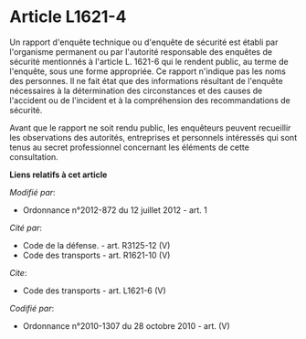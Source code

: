 # Article L1621-4

Un rapport d'enquête technique ou d'enquête de sécurité est établi par l'organisme permanent ou par l'autorité responsable
des enquêtes de sécurité mentionnés à l'article L. 1621-6 qui le rendent public, au terme de l'enquête, sous une forme
appropriée. Ce rapport n'indique pas les noms des personnes. Il ne fait état que des informations résultant de l'enquête
nécessaires à la détermination des circonstances et des causes de l'accident ou de l'incident et à la compréhension des
recommandations de sécurité. 

Avant que le rapport ne soit rendu public, les enquêteurs peuvent recueillir les observations des autorités, entreprises et
personnels intéressés qui sont tenus au secret professionnel concernant les éléments de cette consultation.

**Liens relatifs à cet article**

_Modifié par_:

  - Ordonnance n°2012-872 du 12 juillet 2012 - art. 1

_Cité par_:

  - Code de la défense. - art. R3125-12 (V)
  - Code des transports - art. R1621-10 (V)

_Cite_:

  - Code des transports - art. L1621-6 (V)

_Codifié par_:

  - Ordonnance n°2010-1307 du 28 octobre 2010 - art. (V)
